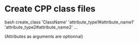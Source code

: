# Create CPP class files

bash create_class 'ClassName' 'attribute_type1#attribute_name1' 'attribute_type2#attribute_name2' ...

(Attributes as arguments are optionnal)
